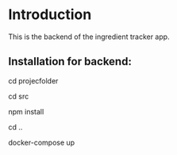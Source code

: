 # Introduction 

This is the backend of the ingredient tracker app. 


## Installation for backend:

cd projecfolder

cd src

npm install

cd ..

docker-compose up



